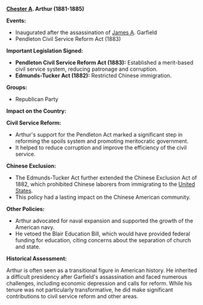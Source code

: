 **[Chester A](./../chester-a/). Arthur (1881-1885)**

**Events:**

* Inaugurated after the assassination of [James A](./../james-a/). Garfield
* Pendleton Civil Service Reform Act (1883)

**Important Legislation Signed:**

* **Pendleton Civil Service Reform Act (1883):** Established a merit-based civil service system, reducing patronage and corruption.
* **Edmunds-Tucker Act (1882):** Restricted Chinese immigration.

**Groups:**

* Republican Party

**Impact on the Country:**

**Civil Service Reform:**

* Arthur's support for the Pendleton Act marked a significant step in reforming the spoils system and promoting meritocratic government.
* It helped to reduce corruption and improve the efficiency of the civil service.

**Chinese Exclusion:**

* The Edmunds-Tucker Act further extended the Chinese Exclusion Act of 1882, which prohibited Chinese laborers from immigrating to the [United States](./../united-states/).
* This policy had a lasting impact on the Chinese American community.

**Other Policies:**

* Arthur advocated for naval expansion and supported the growth of the American navy.
* He vetoed the Blair Education Bill, which would have provided federal funding for education, citing concerns about the separation of church and state.

**Historical Assessment:**

Arthur is often seen as a transitional figure in American history. He inherited a difficult presidency after Garfield's assassination and faced numerous challenges, including economic depression and calls for reform. While his tenure was not particularly transformative, he did make significant contributions to civil service reform and other areas.